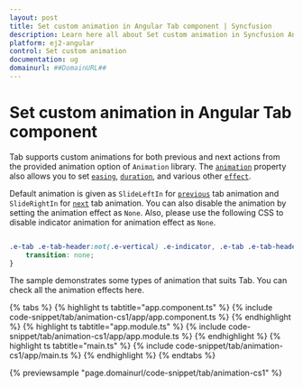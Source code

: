 ```yaml
---
layout: post
title: Set custom animation in Angular Tab component | Syncfusion
description: Learn here all about Set custom animation in Syncfusion Angular Tab component of Syncfusion Essential JS 2 and more.
platform: ej2-angular
control: Set custom animation 
documentation: ug
domainurl: ##DomainURL##
---
```


# Set custom animation in Angular Tab component

Tab supports custom animations for both previous and next actions from the provided animation option of `Animation` library.
The [`animation`](https://ej2.syncfusion.com/angular/documentation/api/tab#animation) property also allows you to set [`easing`](https://ej2.syncfusion.com/angular/documentation/api/tab/tabActionSettings#easing), [`duration`](https://ej2.syncfusion.com/angular/documentation/api/tab/tabActionSettings#duration), and various other [`effect`](https://ej2.syncfusion.com/angular/documentation/api/tab/tabActionSettings#effect).

Default animation is given as `SlideLeftIn` for [`previous`](https://ej2.syncfusion.com/angular/documentation/api/tab/tabAnimationSettingsModel#previous) tab animation and `SlideRightIn` for [`next`](https://ej2.syncfusion.com/angular/documentation/api/tab/tabAnimationSettingsModel#next) tab animation.
You can also disable the animation by setting the animation effect as `None`. Also, please use the following CSS to disable indicator animation for animation effect as `None`.

```CSS

.e-tab .e-tab-header:not(.e-vertical) .e-indicator, .e-tab .e-tab-header.e-vertical .e-indicator {
    transition: none;
}

```

The sample demonstrates some types of animation that suits Tab. You can check all the animation effects here.

{% tabs %}
{% highlight ts tabtitle="app.component.ts" %}
{% include code-snippet/tab/animation-cs1/app/app.component.ts %}
{% endhighlight %}
{% highlight ts tabtitle="app.module.ts" %}
{% include code-snippet/tab/animation-cs1/app/app.module.ts %}
{% endhighlight %}
{% highlight ts tabtitle="main.ts" %}
{% include code-snippet/tab/animation-cs1/app/main.ts %}
{% endhighlight %}
{% endtabs %}
  
{% previewsample "page.domainurl/code-snippet/tab/animation-cs1" %}

